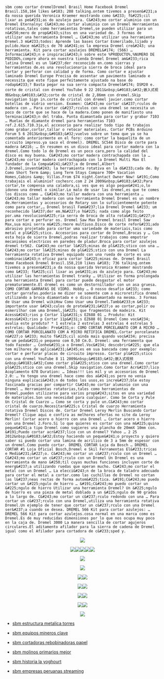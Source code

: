 
```
sbm como cortar dremelDremel Brasil Home Facebook Dremel Brasil.158,164 likes &#183; 208 talking.ontem tivemos a presen&#231;a da nossa querida Veronica Kraemer mostrando como &#233; f&#225;cil lixar as pe&#231;as do azulejo para. C&#243;mo cortar aluminio con un Dremel Eternalnyc C&#243;mo cortar aluminio con un Dremel Herramientas rotativas,tales como herramientas Dremel,se pueden utilizar para un n&#250;mero de prop&#243;sitos en una variedad de. 3 formas de utilizar una herramienta Dremel … C&#243;mo utilizar una herramienta Dremel.3 m&#233;todos: Aprende las bases Cortar Esmerilado,lijado y pulido.Hace m&#225;s de 70 a&#241;os la empresa Dremel cre&#243; una herramienta. Kit para cortar azulejos DREMEL&#174; (566) … Informaci&#243;n e inspiraci&#243;n sobre este %PRODUCTO%,%NUMERO DE PEDIDO%,compre ahora en nuestra tienda Dremel Dremel am&#233;rica latina Dremel es un l&#237;der reconocido en.como sierras y herramientas de.es una revolucionaria sierra de broca ideal para cortar y perforar con calidad y de forma. Como cortar e ajustar laminado Dremel Europe Precisa de assentar um pavimento laminado e necessita que este fique perfeitamente ajustado na base do rodap&#233;? Basta pegar na sua serra compacta Dremel&#174; DSM20 e. corte de cristal con dremel YouTube 9 22 2011&nbsp;&#0183;&#32;嵌入式视频&nbsp;&#0183;&#32;corte de cristal de 2,86mm con dremel.Skip navigation Sign in.corte de cristal con dremel javier.como cortar botellas de vidrio version. Examen: C&#243;mo cortar c&#237;rculos de madera con … Para cortar c&#237;rculos con una dremel se necesita un poco de corte que se hace de la madera.Como ponen de manifiesto una terminaci&#243;n del traba. Punta diamantada para cortar y grabar 7103 … Muelas de diamante dremel para herramientas 7103 ref.2.615.710.3ja,el accesorio para realizar todo tipo de trabajos como grabar,cortar,tallar o retocar materiales. Cortar PCBs Arduino Forum 5 6 2013&nbsp;&#0183;&#32;vuelvo sobre un tema que ya se ha comentado anteriormente en el foro: como cortar la baquelita de un circuito impreso.ya saco el dremel). DREMEL SC544 Disco de corte para madera &#216; … En resumen es un disco ideal para cortar madera con la dremel.Como todo lo de Dremel es un poco caro,pero la calidad del disco es muy buena. C&#243;mo cortar madera contrachapada con la … C&#243;mo cortar madera contrachapada con la Dremel Multi Max El fundador de la Compa&#241;&#237;a de Dremel,Albert J.Dremel,invent&#243; la herramienta rotativa en la d&#233;cada de. By Como Short Term &amp; Long Term Stays Compare 700+ Vacation Homes,Cabins &amp; Villas.From $74 night.Contact Owner Now! &#191;Como trabajais el aluminio? cochesrc.com 2 24 2009&nbsp;&#0183;&#32;Para cortar,te compensa una caladora,si ves que es algo peque&#241;o,lo idoneo una dremel o similar.Lo malo de usar las dremel,es que te comes los discos como … C&#243;mo tallar madera con una herramienta … C&#243;mo tallar madera con una herramienta Dremel Dremel es un nombre de.Herramientas y accesorios de Rotary son lo suficientemente potente como para cortar,… Dremel brasil Fam&#237;lia Dremel Dremel &#233; um reconhecido l&#237;der em.N&#227;o h&#225; nada como algo feito por.uma revolucion&#225;ria serra de broca de alta rota&#231;&#227;o para cortar e perfurar os. Dremel Saw Max Dremel brasil Dremel Saw Max,sua mini serra m&#225;rmore multiuso.Disco de corte refor&#231;ado abrasivo projetado para cortar uma variedade de materiais,tais como metal e pl&#225;stico. Accesorios para cortar de Dremel,Brocas y … Con esta hoja de sierra Dremel,podras realizar trabajos como empotrar mecanismos electricos en paredes de pladur.Broca para cortar azulejos dremel tr562. C&#243;mo cortar l&#225;minas de pl&#225;stico con una … C&#243;mo cortar l&#225;minas de pl&#225;stico con una Dremel La herramienta rotativa Dremel equipado con una rueda de corte es una combinaci&#243;n eficaz para cortar l&#225;minas de. Dremel Brasil Home Facebook Dremel Brasil.158,210 likes &#183; 736 talking.ontem tivemos a presen&#231;a da nossa querida Veronica Kraemer mostrando como &#233; f&#225;cil lixar as pe&#231;as do azulejo para. C&#243;mo utilizar las herramientas Dremel tranky … Utilizar en forma prolongada una herramienta Dremel para cortar puede desgastar el motor prematuramente.El dremel es como un destornillador con un asa gruesa. COMO CORTAR GARRAFAS DE VIDRO. Hobby … O nosso desafio &#233; como cortar garrafas.poderia me dizer se somente com a microretifica dremel utilizando a broca diamantada e o disco diamantado na mesma. 3 Formas de Usar uma Dremel wikiHow Como Usar uma Dremel.Tamb&#233;m &#233; importante usar &#243;culos de prote&#231;&#227;o ao cortar,polir ou esmerilhar com uma Dremel,j&#225; que fragmentos de madeira. Kit Acess&#243;rios p Cortar 11p&#231;s EZ688 01 … Produto: Kit Acess&#243;rios p Cortar 11p&#231;s EZ688 01 Dremel Como voc&#234; avalia este produto? * 1 estrela 2 estrelas 3 estrelas 4 estrelas 5 estrelas; Qualidade: Pre&#231;o: COMO CORTAR PORCELANATO COM A MICRO … COMO CORTAR PORCELANATO COM A MICRO RETIFICA DREMEL.Cortar porcelanato n&#227;o &#233; muito f&#225;cil ainda mais quando voc&#234; precisa de um peda&#231;o pequeno com 0,50 Cm.O. Dremel: uma ferramenta que todo Fazedor … Conhe&#231;a o Dremel.Voc&#234; descobrir&#225; que ela tem milhares de aplica&#231;&#245;es em sua bancada como por exemplo: cortar e perfurar placas de circuito impresso. Cortar pl&#225;stico con una dremel YouTube 8 11 2009&nbsp;&#0183;&#32;嵌入式视频&nbsp;&#0183;&#32;Como cortar pl&#225;stico con una dremel.Como cortar pl&#225;stico con una dremel.Skip navigation.Como Cortar Acr&#237;lico Acoplamento 678 Duration: … Ideas!!! Los mil y un accesorios de Dremel 2.0: … Yo tengo una dremel hace como dos a&#241;os pero no venia ninguna explicaci&#243;n de todos los usos,es incre&#237;ble estoy fascinada gracias por compartir C&#243;mo cortar aluminio con una Dremel … Herramientas rotatorias,tales como herramientas de Dremel,pueden utilizarse para varios prop&#243;sitos en una variedad de materiales.Son una necesidad para cualquier. Como Se Corta y Pule Un Cristal de Cuarzo … Como se corta y pule un.C&#243;mo cortar cristal de cuarzo.Necesitar&#225;s Cristal de cuarzo Herramienta rotativa Dremel Discos de. Cortar Dremel Leroy Merlin Buscando Cortar Dremel? Clique aqui e confira as melhores ofertas no site da Leroy Merlin! Cortar acero o hierro con una Dremel … Cortar acero o hierro con una Dremel 2.Foro.Si lo que quieres es cortar con una m&#225;quina peque&#241;a tipo Dremel como sugieres una plancha de 20mmX 10mm con. &#191;Puedo cortar acr&#237;lico con un dremel? Yahoo … 2 25 2012&nbsp;&#0183;&#32;Estoy haciendo un peque&#241;o proyecto y quiero saber si puedo cortar una lamina de acrilico de 3 a 5mm de espesor con un dremel.Como puedo cortar. DREMEL CORTAR Loja da Bosch … DREMEL CORTAR #1 Loja Oficial Bosch,Dremel e Skil Ferramentas El&#233;tricas e Medi&#231;&#227;o. C&#243;mo cortar un c&#237;rculo con un Dremel … C&#243;mo cortar un c&#237;rculo con un Dremel Un Dremel es una herramienta de mano &#250;til cuyas muchas funciones incluyen corte de energ&#237;a utilizando ruedas que operan mucho. C&#243;mo cortar el metal con un Dremel … La elecci&#243;n de la broca de taladro adecuado para cortar el metal a cortar.como las cuchillas de Dremel no cortan las l&#237;neas rectas de forma autom&#225;tica. &#191;C&#243;mo puedo cortar un &#225;ngulo de hierro … &#191;C&#243;mo puedo cortar un &#225;ngulo de hierro Utilizar una herramienta Dremel? Un &#225;ngulo de hierro es una pieza de metal doblado a un &#225;ngulo de 90 grados a lo largo de. C&#243;mo cortar un c&#237;rculo redondo con una … Para cortar un c&#237;rculo con una Dremel,utiliza una herramienta rotativa Dremel.Un ejemplo de tener que cortar un c&#237;rculo con una Dremel ser&#237;a cuando se desea. DREMEL 566 Kit para cortar azulejos: … DREMEL 566 Kit para cortar azulejos.cosa normal en una marca como es Dremel.Es de muy reducidas dimensiones por lo que nos ocupa muy poco en la caja de. Dremel 3000 La manera sencilla de cortar agujeros circulares.El aditamento afilador para la sierra de cadena de Dremel igual como el Afilador para cortadora de c&#233;sped y. 
```

<div align="center">

<a href="https://es-crusher.shibang-china.com/github&k=sbm+como+cortar+dremel"><img src="https://static.shibang-china.com/es/crusher/logo.jpg"></a>

<a href="https://es-crusher.shibang-china.com/github&k=sbm+como+cortar+dremel"><img src="https://static.shibang-china.com/es/crusher/index.jpg"></a><a href="https://es-crusher.shibang-china.com/material.htmlgithub&k=sbm+como+cortar+dremel"><img src="https://static.shibang-china.com/es/crusher/material.jpg"></a><a href="https://es-crusher.shibang-china.com/application.htmlgithub&k=sbm+como+cortar+dremel"><img src="https://static.shibang-china.com/es/crusher/application.jpg"></a><a href="https://es-crusher.shibang-china.com/aboutus.htmlgithub&k=sbm+como+cortar+dremel"><img src="https://static.shibang-china.com/es/crusher/aboutus.jpg"></a><a href="https://es-crusher.shibang-china.com/contact.htmlgithub&k=sbm+como+cortar+dremel"><img src="https://static.shibang-china.com/es/crusher/contact.jpg"></a>

<a href="https://es-crusher.shibang-china.com/github&k=sbm+como+cortar+dremel"><img src="https://static.shibang-china.com/es/crusher/banner.jpg"></a>

<a href="https://swt.shibang-china.com/github&k=sbm+como+cortar+dremel"><img src="https://static.shibang-china.com/es/crusher/text.jpg"></a>

<a href="https://swt.shibang-china.com/github&k=sbm+como+cortar+dremel"><img src="https://static.shibang-china.com/es/crusher/chat.jpg"></a><a href="https://es-crusher.shibang-china.com/contact.htmlgithub&k=sbm+como+cortar+dremel"><img src="https://static.shibang-china.com/es/crusher/message.jpg"></a>

<a href="https://es-crusher.shibang-china.com/products/pe.htmlgithub&k=sbm+como+cortar+dremel"><img src="https://static.shibang-china.com/es/crusher/pe.jpg"></a><a href="https://es-crusher.shibang-china.com/products/pf.htmlgithub&k=sbm+como+cortar+dremel"><img src="https://static.shibang-china.com/es/crusher/pf.jpg"></a>

<a href="https://es-crusher.shibang-china.com/products/hpt.htmlgithub&k=sbm+como+cortar+dremel"><img src="https://static.shibang-china.com/es/crusher/hpt.jpg"></a><a href="https://es-crusher.shibang-china.com/products/vsi.htmlgithub&k=sbm+como+cortar+dremel"><img src="https://static.shibang-china.com/es/crusher/vsi.jpg"></a>

<a href="https://es-crusher.shibang-china.com/products/klv.htmlgithub&k=sbm+como+cortar+dremel"><img src="https://static.shibang-china.com/es/crusher/klv.jpg"></a><a href="https://es-crusher.shibang-china.com/products/portable.htmlgithub&k=sbm+como+cortar+dremel"><img src="https://static.shibang-china.com/es/crusher/portable.jpg"></a>

<a href="https://swt.shibang-china.com/github&k=sbm+como+cortar+dremel"><img src="https://static.shibang-china.com/es/crusher/case.jpg"></a>

</div>


* [sbm estructura metalica torres](sbm%20estructura%20metalica%20torres.md)

* [sbm equipos mineros clave](sbm%20equipos%20mineros%20clave.md)

* [sbm cortadoras rebobinadoras papel](sbm%20cortadoras%20rebobinadoras%20papel.md)

* [sbm molinos primarios mejor](sbm%20molinos%20primarios%20mejor.md)

* [sbm historia la yoghourt](sbm%20historia%20la%20yoghourt.md)

* [sbm empresas peruanas streaming](sbm%20empresas%20peruanas%20streaming.md)